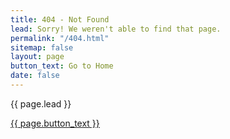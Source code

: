 ```yaml
---
title: 404 - Not Found
lead: Sorry! We weren't able to find that page.
permalink: "/404.html"
sitemap: false
layout: page
button_text: Go to Home
date: false
---
```

<!-- please don't edit this content in the visual or content editors-->
<div class="center-xs">
<p class="lead">{{ page.lead }}</p>
<a href="{{ site.url }}/" class="usa-button">{{ page.button_text }}</a>
</div>
